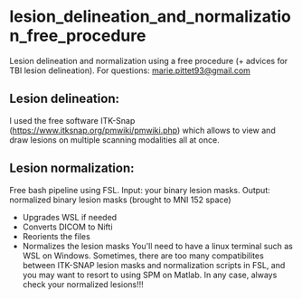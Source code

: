 # lesion_delineation_and_normalization_free_procedure
Lesion delineation and normalization using a free procedure (+ advices for TBI lesion delineation).
For questions: marie.pittet93@gmail.com

## Lesion delineation: 
I used the free software ITK-Snap (https://www.itksnap.org/pmwiki/pmwiki.php) which allows to view and draw lesions on multiple scanning modalities all at once. 

## Lesion normalization:
Free bash pipeline using FSL. Input: your binary lesion masks. Output: normalized binary lesion masks (brought to MNI 152 space)
- Upgrades WSL if needed
- Converts DICOM to Nifti
- Reorients the files
- Normalizes the lesion masks
You'll need to have a linux terminal such as WSL on Windows. Sometimes, there are too many compatibilites between ITK-SNAP lesion masks and normalization scripts in FSL, and you may want to resort to using SPM on Matlab.
In any case, always check your normalized lesions!!!
